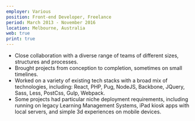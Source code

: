 ```yaml
---
employer: Various
position: Front-end Developer, Freelance
period: March 2013 - November 2016
location: Melbourne, Australia
web: true
print: true
---
```


- Close collaboration with a diverse range of teams of different sizes, structures and processes.
- Brought projects from conception to completion, sometimes on small timelines.
- Worked on a variety of existing tech stacks with a broad mix of technologies, including: React, PHP, Pug, NodeJS, Backbone, JQuery, Sass, Less, PostCss, Gulp, Webpack.
- Some projects had particular niche deployment requirements, including running on legacy Learning Management Systems, iPad kiosk apps with local servers, and simple 3d experiences on mobile devices.
